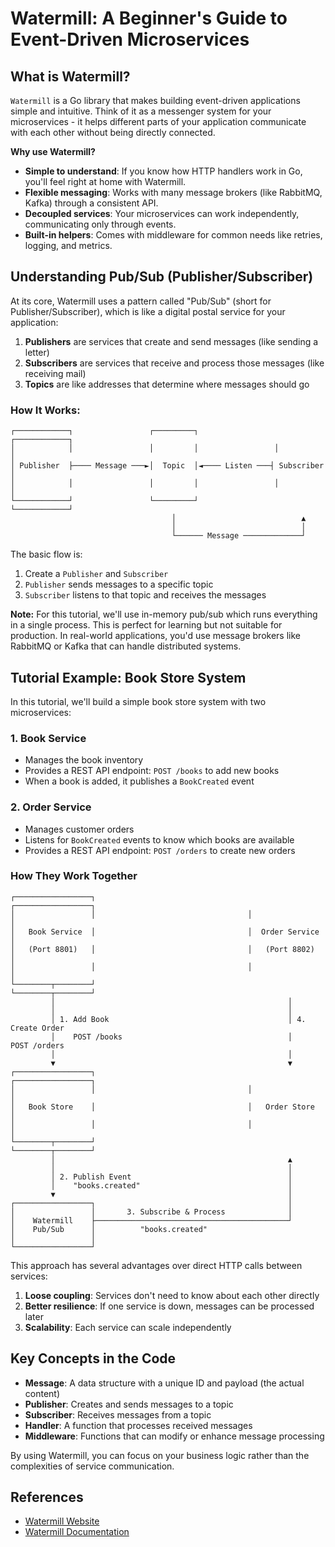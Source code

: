 # Watermill: A Beginner's Guide to Event-Driven Microservices

## What is Watermill?

`Watermill` is a Go library that makes building event-driven applications simple and intuitive. Think of it as a messenger system for your microservices - it helps different parts of your application communicate with each other without being directly connected.

**Why use Watermill?**

- **Simple to understand**: If you know how HTTP handlers work in Go, you'll feel right at home with Watermill.
- **Flexible messaging**: Works with many message brokers (like RabbitMQ, Kafka) through a consistent API.
- **Decoupled services**: Your microservices can work independently, communicating only through events.
- **Built-in helpers**: Comes with middleware for common needs like retries, logging, and metrics.

## Understanding Pub/Sub (Publisher/Subscriber)

At its core, Watermill uses a pattern called "Pub/Sub" (short for Publisher/Subscriber), which is like a digital postal service for your application:

1. **Publishers** are services that create and send messages (like sending a letter)
2. **Subscribers** are services that receive and process those messages (like receiving mail)
3. **Topics** are like addresses that determine where messages should go

### How It Works:

```
┌────────────┐                 ┌─────────┐                 ┌────────────┐
│            │                 │         │                 │            │
│ Publisher  ├──── Message ───►│  Topic  │◄──── Listen ───┤ Subscriber │
│            │                 │         │                 │            │
└────────────┘                 └─────────┘                 └────────────┘
                                    │                            ▲
                                    │                            │
                                    └────── Message ─────────────┘
```

The basic flow is:

1. Create a `Publisher` and `Subscriber`
2. `Publisher` sends messages to a specific topic
3. `Subscriber` listens to that topic and receives the messages

**Note:** For this tutorial, we'll use in-memory pub/sub which runs everything in a single process. This is perfect for learning but not suitable for production. In real-world applications, you'd use message brokers like RabbitMQ or Kafka that can handle distributed systems.

## Tutorial Example: Book Store System

In this tutorial, we'll build a simple book store system with two microservices:

### 1. Book Service
- Manages the book inventory
- Provides a REST API endpoint: `POST /books` to add new books
- When a book is added, it publishes a `BookCreated` event

### 2. Order Service
- Manages customer orders
- Listens for `BookCreated` events to know which books are available
- Provides a REST API endpoint: `POST /orders` to create new orders

### How They Work Together

```
┌─────────────────┐                                  ┌─────────────────┐
│                 │                                  │                 │
│   Book Service  │                                  │  Order Service  │
│   (Port 8801)   │                                  │   (Port 8802)   │
│                 │                                  │                 │
└────────┬────────┘                                  └────────┬────────┘
         │                                                    │
         │                                                    │
         │ 1. Add Book                                        │ 4. Create Order
         │    POST /books                                     │    POST /orders
         │                                                    │
         ▼                                                    ▼
┌─────────────────┐                                  ┌─────────────────┐
│                 │                                  │                 │
│   Book Store    │                                  │   Order Store   │
│                 │                                  │                 │
└────────┬────────┘                                  └────────┬────────┘
         │                                                    ▲
         │                                                    │
         │ 2. Publish Event                                   │
         │    "books.created"                                 │
         ▼                                                    │
┌─────────────────┐                                           │
│                 │       3. Subscribe & Process              │
│    Watermill    ├───────────────────────────────────────────┘
│    Pub/Sub      │          "books.created"
│                 │
└─────────────────┘
```

This approach has several advantages over direct HTTP calls between services:

1. **Loose coupling**: Services don't need to know about each other directly
2. **Better resilience**: If one service is down, messages can be processed later
3. **Scalability**: Each service can scale independently

## Key Concepts in the Code

- **Message**: A data structure with a unique ID and payload (the actual content)
- **Publisher**: Creates and sends messages to a topic
- **Subscriber**: Receives messages from a topic
- **Handler**: A function that processes received messages
- **Middleware**: Functions that can modify or enhance message processing

By using Watermill, you can focus on your business logic rather than the complexities of service communication.

## References

- [Watermill Website](https://watermill.io/)
- [Watermill Documentation](https://watermill.io/docs/getting-started)
